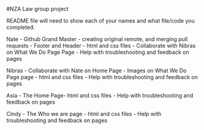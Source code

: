 #NZA Law group project

README file will need to show each of your names and what file/code you completed. 

Nate - Github Grand Master - creating original remote, and merging pull requests
	 - Footer and Header - html and css files
	 - Collaborate with Nibras on What We Do Page Page
	 - Help with troubleshooting and feedback on pages
	 
Nibras - Collaborate with Nate on Home Page
	   - Images on What We Do Page page - html and css files
	   - Help with troubleshooting and feedback on pages
	   
Asia - The Home Page- html and css files
     - Help with troubleshooting and feedback on pages
	 
Cindy - The Who we are page - html and css files
      - Help with troubleshooting and feedback on pages
		